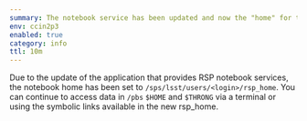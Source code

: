 ```yaml
---
summary: The notebook service has been updated and now the "home" for this service is located on /sps/lsst/users/<login>/rsp_home.
env: ccin2p3
enabled: true
category: info
ttl: 10m
---
```


Due to the update of the application that provides RSP notebook services, the notebook home has been set to `/sps/lsst/users/<login>/rsp_home`. 
You can continue to access data in `/pbs` `$HOME` and `$THRONG` via a terminal or using the symbolic links available in the new rsp_home. 
